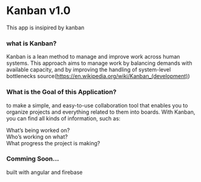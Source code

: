 # Kanban v1.0
This app is insipired by kanban 
### what is Kanban?
Kanban is a lean method to manage and improve work across human systems. This approach aims to manage work by balancing demands with available capacity, and by improving the handling of system-level bottlenecks
source(https://en.wikipedia.org/wiki/Kanban_(development))
### What is the Goal of this Application?
to make a simple, and easy-to-use collaboration tool that enables you to organize projects and everything related to them into boards. 
With Kanban, you can find all kinds of information, such as: 

What’s being worked on?   
Who’s working on what?    
What progress the project is making?   

### Comming Soon...
built with angular and firebase
